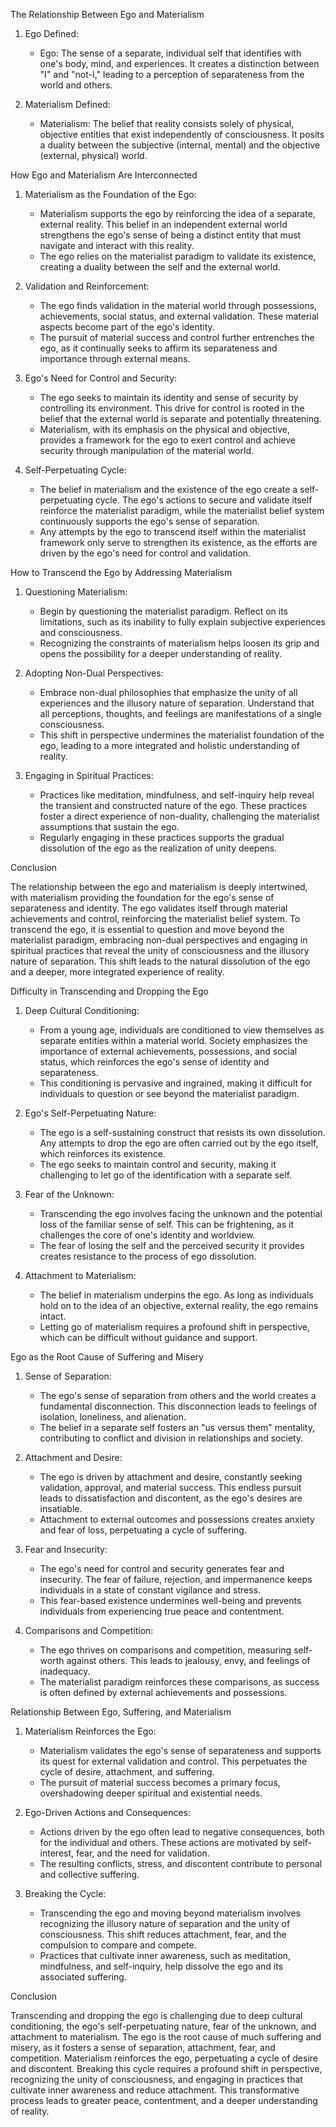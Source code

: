 The Relationship Between Ego and Materialism

1. Ego Defined:

   - Ego: The sense of a separate, individual self that identifies with one's body, mind, and experiences. It creates a distinction between "I" and "not-I," leading to a perception of separateness from the world and others.

2. Materialism Defined:
   - Materialism: The belief that reality consists solely of physical, objective entities that exist independently of consciousness. It posits a duality between the subjective (internal, mental) and the objective (external, physical) world.

How Ego and Materialism Are Interconnected

1. Materialism as the Foundation of the Ego:

   - Materialism supports the ego by reinforcing the idea of a separate, external reality. This belief in an independent external world strengthens the ego's sense of being a distinct entity that must navigate and interact with this reality.
   - The ego relies on the materialist paradigm to validate its existence, creating a duality between the self and the external world.

2. Validation and Reinforcement:

   - The ego finds validation in the material world through possessions, achievements, social status, and external validation. These material aspects become part of the ego's identity.
   - The pursuit of material success and control further entrenches the ego, as it continually seeks to affirm its separateness and importance through external means.

3. Ego's Need for Control and Security:

   - The ego seeks to maintain its identity and sense of security by controlling its environment. This drive for control is rooted in the belief that the external world is separate and potentially threatening.
   - Materialism, with its emphasis on the physical and objective, provides a framework for the ego to exert control and achieve security through manipulation of the material world.

4. Self-Perpetuating Cycle:
   - The belief in materialism and the existence of the ego create a self-perpetuating cycle. The ego's actions to secure and validate itself reinforce the materialist paradigm, while the materialist belief system continuously supports the ego's sense of separation.
   - Any attempts by the ego to transcend itself within the materialist framework only serve to strengthen its existence, as the efforts are driven by the ego's need for control and validation.

How to Transcend the Ego by Addressing Materialism

1. Questioning Materialism:

   - Begin by questioning the materialist paradigm. Reflect on its limitations, such as its inability to fully explain subjective experiences and consciousness.
   - Recognizing the constraints of materialism helps loosen its grip and opens the possibility for a deeper understanding of reality.

2. Adopting Non-Dual Perspectives:

   - Embrace non-dual philosophies that emphasize the unity of all experiences and the illusory nature of separation. Understand that all perceptions, thoughts, and feelings are manifestations of a single consciousness.
   - This shift in perspective undermines the materialist foundation of the ego, leading to a more integrated and holistic understanding of reality.

3. Engaging in Spiritual Practices:
   - Practices like meditation, mindfulness, and self-inquiry help reveal the transient and constructed nature of the ego. These practices foster a direct experience of non-duality, challenging the materialist assumptions that sustain the ego.
   - Regularly engaging in these practices supports the gradual dissolution of the ego as the realization of unity deepens.

Conclusion

The relationship between the ego and materialism is deeply intertwined, with materialism providing the foundation for the ego's sense of separateness and identity. The ego validates itself through material achievements and control, reinforcing the materialist belief system. To transcend the ego, it is essential to question and move beyond the materialist paradigm, embracing non-dual perspectives and engaging in spiritual practices that reveal the unity of consciousness and the illusory nature of separation. This shift leads to the natural dissolution of the ego and a deeper, more integrated experience of reality.

Difficulty in Transcending and Dropping the Ego

1. Deep Cultural Conditioning:

   - From a young age, individuals are conditioned to view themselves as separate entities within a material world. Society emphasizes the importance of external achievements, possessions, and social status, which reinforces the ego's sense of identity and separateness.
   - This conditioning is pervasive and ingrained, making it difficult for individuals to question or see beyond the materialist paradigm.

2. Ego's Self-Perpetuating Nature:

   - The ego is a self-sustaining construct that resists its own dissolution. Any attempts to drop the ego are often carried out by the ego itself, which reinforces its existence.
   - The ego seeks to maintain control and security, making it challenging to let go of the identification with a separate self.

3. Fear of the Unknown:

   - Transcending the ego involves facing the unknown and the potential loss of the familiar sense of self. This can be frightening, as it challenges the core of one's identity and worldview.
   - The fear of losing the self and the perceived security it provides creates resistance to the process of ego dissolution.

4. Attachment to Materialism:
   - The belief in materialism underpins the ego. As long as individuals hold on to the idea of an objective, external reality, the ego remains intact.
   - Letting go of materialism requires a profound shift in perspective, which can be difficult without guidance and support.

Ego as the Root Cause of Suffering and Misery

1. Sense of Separation:

   - The ego's sense of separation from others and the world creates a fundamental disconnection. This disconnection leads to feelings of isolation, loneliness, and alienation.
   - The belief in a separate self fosters an "us versus them" mentality, contributing to conflict and division in relationships and society.

2. Attachment and Desire:

   - The ego is driven by attachment and desire, constantly seeking validation, approval, and material success. This endless pursuit leads to dissatisfaction and discontent, as the ego's desires are insatiable.
   - Attachment to external outcomes and possessions creates anxiety and fear of loss, perpetuating a cycle of suffering.

3. Fear and Insecurity:

   - The ego's need for control and security generates fear and insecurity. The fear of failure, rejection, and impermanence keeps individuals in a state of constant vigilance and stress.
   - This fear-based existence undermines well-being and prevents individuals from experiencing true peace and contentment.

4. Comparisons and Competition:
   - The ego thrives on comparisons and competition, measuring self-worth against others. This leads to jealousy, envy, and feelings of inadequacy.
   - The materialist paradigm reinforces these comparisons, as success is often defined by external achievements and possessions.

Relationship Between Ego, Suffering, and Materialism

1. Materialism Reinforces the Ego:

   - Materialism validates the ego's sense of separateness and supports its quest for external validation and control. This perpetuates the cycle of desire, attachment, and suffering.
   - The pursuit of material success becomes a primary focus, overshadowing deeper spiritual and existential needs.

2. Ego-Driven Actions and Consequences:

   - Actions driven by the ego often lead to negative consequences, both for the individual and others. These actions are motivated by self-interest, fear, and the need for validation.
   - The resulting conflicts, stress, and discontent contribute to personal and collective suffering.

3. Breaking the Cycle:
   - Transcending the ego and moving beyond materialism involves recognizing the illusory nature of separation and the unity of consciousness. This shift reduces attachment, fear, and the compulsion to compare and compete.
   - Practices that cultivate inner awareness, such as meditation, mindfulness, and self-inquiry, help dissolve the ego and its associated suffering.

Conclusion

Transcending and dropping the ego is challenging due to deep cultural conditioning, the ego's self-perpetuating nature, fear of the unknown, and attachment to materialism. The ego is the root cause of much suffering and misery, as it fosters a sense of separation, attachment, fear, and competition. Materialism reinforces the ego, perpetuating a cycle of desire and discontent. Breaking this cycle requires a profound shift in perspective, recognizing the unity of consciousness, and engaging in practices that cultivate inner awareness and reduce attachment. This transformative process leads to greater peace, contentment, and a deeper understanding of reality.
